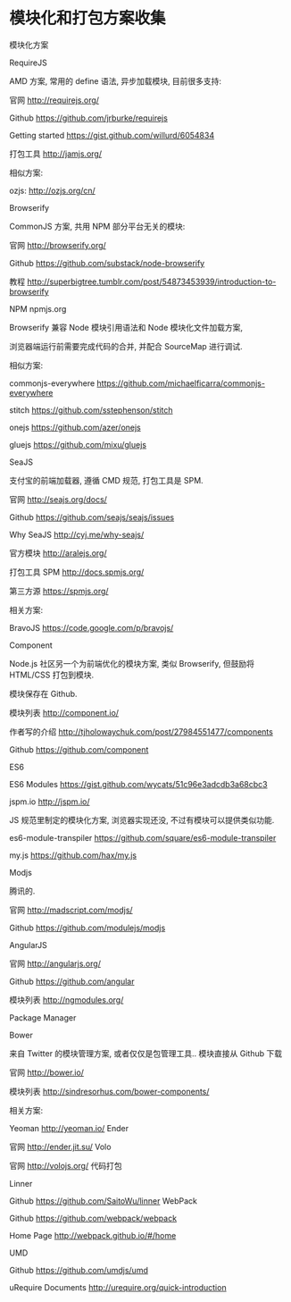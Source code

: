 # 模块化和打包方案收集


模块化方案

RequireJS

AMD 方案, 常用的 define 语法, 异步加载模块, 目前很多支持:

官网 http://requirejs.org/

Github https://github.com/jrburke/requirejs

Getting started https://gist.github.com/willurd/6054834

打包工具 http://jamjs.org/

相似方案:

ozjs: http://ozjs.org/cn/

Browserify

CommonJS 方案, 共用 NPM 部分平台无关的模块:

官网 http://browserify.org/

Github https://github.com/substack/node-browserify

教程 http://superbigtree.tumblr.com/post/54873453939/introduction-to-browserify

NPM npmjs.org

Browserify 兼容 Node 模块引用语法和 Node 模块化文件加载方案,

浏览器端运行前需要完成代码的合并, 并配合 SourceMap 进行调试.


相似方案:

commonjs-everywhere https://github.com/michaelficarra/commonjs-everywhere

stitch https://github.com/sstephenson/stitch

onejs https://github.com/azer/onejs

gluejs https://github.com/mixu/gluejs

SeaJS


支付宝的前端加载器, 遵循 CMD 规范, 打包工具是 SPM.

官网 http://seajs.org/docs/

Github https://github.com/seajs/seajs/issues

Why SeaJS http://cyj.me/why-seajs/

官方模块 http://aralejs.org/

打包工具 SPM http://docs.spmjs.org/

第三方源 https://spmjs.org/

相关方案:

BravoJS https://code.google.com/p/bravojs/

Component

Node.js 社区另一个为前端优化的模块方案, 类似 Browserify, 但鼓励将 HTML/CSS 打包到模块.

模块保存在 Github.

模块列表 http://component.io/

作者写的介绍 http://tjholowaychuk.com/post/27984551477/components

Github https://github.com/component

ES6

ES6 Modules https://gist.github.com/wycats/51c96e3adcdb3a68cbc3

jspm.io http://jspm.io/

JS 规范里制定的模块化方案, 浏览器实现还没, 不过有模块可以提供类似功能.

es6-module-transpiler https://github.com/square/es6-module-transpiler

my.js https://github.com/hax/my.js

Modjs

腾讯的.

官网 http://madscript.com/modjs/

Github https://github.com/modulejs/modjs

AngularJS

官网 http://angularjs.org/

Github https://github.com/angular

模块列表 http://ngmodules.org/

Package Manager

Bower

来自 Twitter 的模块管理方案, 或者仅仅是包管理工具.. 模块直接从 Github 下载

官网 http://bower.io/

模块列表 http://sindresorhus.com/bower-components/

相关方案:

Yeoman http://yeoman.io/
Ender

官网 http://ender.jit.su/
Volo

官网 http://volojs.org/
代码打包

Linner

Github https://github.com/SaitoWu/linner
WebPack

Github https://github.com/webpack/webpack

Home Page http://webpack.github.io/#/home

UMD

Github https://github.com/umdjs/umd

uRequire Documents http://urequire.org/quick-introduction
